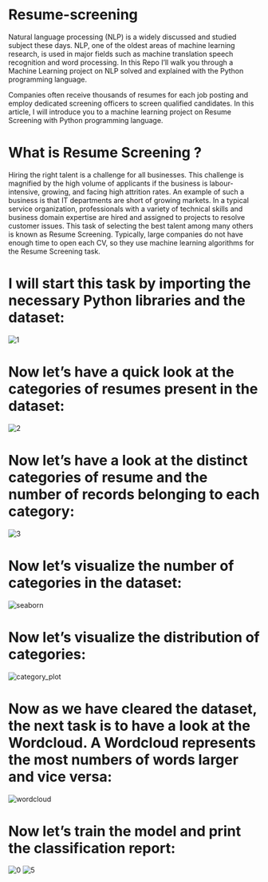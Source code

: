 # Resume-screening
Natural language processing (NLP) is a widely discussed and studied subject these days. NLP, one of the oldest areas of machine learning research, is used in major fields such as machine translation speech recognition and word processing. In this Repo I’ll walk you through a Machine Learning project on NLP solved and explained with the Python programming language.

Companies often receive thousands of resumes for each job posting and employ dedicated screening officers to screen qualified candidates. In this article, I will introduce you to a machine learning project on Resume Screening with Python programming language.

# What is Resume Screening ?
Hiring the right talent is a challenge for all businesses. This challenge is magnified by the high volume of applicants if the business is labour-intensive, growing, and facing high attrition rates.
An example of such a business is that IT departments are short of growing markets. In a typical service organization, professionals with a variety of technical skills and business domain expertise are hired and assigned to projects to resolve customer issues. This task of selecting the best talent among many others is known as Resume Screening.
Typically, large companies do not have enough time to open each CV, so they use machine learning algorithms for the Resume Screening task.

# I will start this task by importing the necessary Python libraries and the dataset:
![1](https://user-images.githubusercontent.com/73393333/232815498-694adbf5-900c-463c-9095-446de0d2f8eb.png)
# Now let’s have a quick look at the categories of resumes present in the dataset:
![2](https://user-images.githubusercontent.com/73393333/232815768-438d9953-3e34-4e6f-ab1e-fbd75906aba3.png)
# Now let’s have a look at the distinct categories of resume and the number of records belonging to each category:
![3](https://user-images.githubusercontent.com/73393333/232815992-583e6acb-503c-44a6-84f5-aa3cdbbddc5e.png)
# Now let’s visualize the number of categories in the dataset:
![seaborn](https://user-images.githubusercontent.com/73393333/232816202-0bdccaef-6bd2-4d4d-b4d2-de02704e1a6d.png)
# Now let’s visualize the distribution of categories:
![category_plot](https://user-images.githubusercontent.com/73393333/232816317-eb1a8c00-af5a-4d14-8e16-2d291eb6b692.png)
# Now as we have cleared the dataset, the next task is to have a look at the Wordcloud. A Wordcloud represents the most numbers of words larger and vice versa:
![wordcloud](https://user-images.githubusercontent.com/73393333/232816517-008c1777-d301-4429-991b-36e0a788802d.png)
# Now let’s train the model and print the classification report:
![0](https://user-images.githubusercontent.com/73393333/232817836-1e50571f-7eaf-4279-a2b5-68eebcac5b87.png)
![5](https://user-images.githubusercontent.com/73393333/232816833-80f2f67d-3b20-4d9e-9a00-d65f7a1fd4bb.png)
